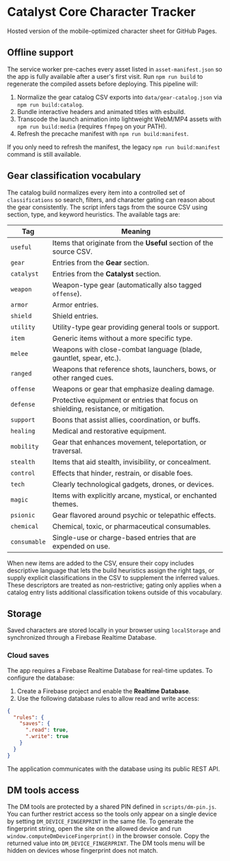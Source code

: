 # Catalyst Core Character Tracker

Hosted version of the mobile-optimized character sheet for GitHub Pages.

## Offline support

The service worker pre-caches every asset listed in `asset-manifest.json` so the
app is fully available after a user's first visit. Run `npm run build` to
regenerate the compiled assets before deploying. This pipeline will:

1. Normalize the gear catalog CSV exports into `data/gear-catalog.json` via
   `npm run build:catalog`.
2. Bundle interactive headers and animated titles with esbuild.
3. Transcode the launch animation into lightweight WebM/MP4 assets with
   `npm run build:media` (requires `ffmpeg` on your PATH).
4. Refresh the precache manifest with `npm run build:manifest`.

If you only need to refresh the manifest, the legacy
`npm run build:manifest` command is still available.

## Gear classification vocabulary

The catalog build normalizes every item into a controlled set of
`classifications` so search, filters, and character gating can reason about the
gear consistently. The script infers tags from the source CSV using section,
type, and keyword heuristics. The available tags are:

| Tag | Meaning |
| --- | --- |
| `useful` | Items that originate from the **Useful** section of the source CSV. |
| `gear` | Entries from the **Gear** section. |
| `catalyst` | Entries from the **Catalyst** section. |
| `weapon` | Weapon-type gear (automatically also tagged `offense`). |
| `armor` | Armor entries. |
| `shield` | Shield entries. |
| `utility` | Utility-type gear providing general tools or support. |
| `item` | Generic items without a more specific type. |
| `melee` | Weapons with close-combat language (blade, gauntlet, spear, etc.). |
| `ranged` | Weapons that reference shots, launchers, bows, or other ranged cues. |
| `offense` | Weapons or gear that emphasize dealing damage. |
| `defense` | Protective equipment or entries that focus on shielding, resistance, or mitigation. |
| `support` | Boons that assist allies, coordination, or buffs. |
| `healing` | Medical and restorative equipment. |
| `mobility` | Gear that enhances movement, teleportation, or traversal. |
| `stealth` | Items that aid stealth, invisibility, or concealment. |
| `control` | Effects that hinder, restrain, or disable foes. |
| `tech` | Clearly technological gadgets, drones, or devices. |
| `magic` | Items with explicitly arcane, mystical, or enchanted themes. |
| `psionic` | Gear flavored around psychic or telepathic effects. |
| `chemical` | Chemical, toxic, or pharmaceutical consumables. |
| `consumable` | Single-use or charge-based entries that are expended on use. |

When new items are added to the CSV, ensure their copy includes descriptive
language that lets the build heuristics assign the right tags, or supply
explicit classifications in the CSV to supplement the inferred values. These
descriptors are treated as non-restrictive; gating only applies when a catalog
entry lists additional classification tokens outside of this vocabulary.

## Storage

Saved characters are stored locally in your browser using `localStorage` and synchronized through a Firebase Realtime Database.

### Cloud saves

The app requires a Firebase Realtime Database for real-time updates. To
configure the database:

1. Create a Firebase project and enable the **Realtime Database**.
2. Use the following database rules to allow read and write access:

```json
{
  "rules": {
    "saves": {
      ".read": true,
      ".write": true
    }
  }
}
```

The application communicates with the database using its public REST API.

## DM tools access

The DM tools are protected by a shared PIN defined in `scripts/dm-pin.js`. You
can further restrict access so the tools only appear on a single device by
setting `DM_DEVICE_FINGERPRINT` in the same file. To generate the fingerprint
string, open the site on the allowed device and run
`window.computeDmDeviceFingerprint()` in the browser console. Copy the returned
value into `DM_DEVICE_FINGERPRINT`. The DM tools menu will be hidden on devices
whose fingerprint does not match.

